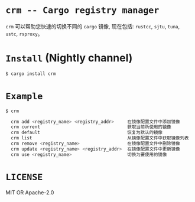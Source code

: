 # `crm -- Cargo registry manager`

`crm` 可以帮助您快速的切换不同的 `cargo` 镜像, 现在包括: `rustcc`, `sjtu`, `tuna`, `ustc`, `rsproxy`。

# `Install` (Nightly channel)

```bash
$ cargo install crm
```

# `Example`

```bash
$ crm

  crm add <registry_name> <registry_addr>     在镜像配置文件中添加镜像
  crm current                                 获取当前所使用的镜像
  crm default                                 恢复为默认的镜像
  crm list                                    从镜像配置文件中获取镜像列表
  crm remove <registry_name>                  在镜像配置文件中删除镜像
  crm update <registry_name> <registry_addr>  在镜像配置文件中更新镜像
  crm use <registry_name>                     切换为要使用的镜像
```

# `LICENSE`

MIT OR Apache-2.0
